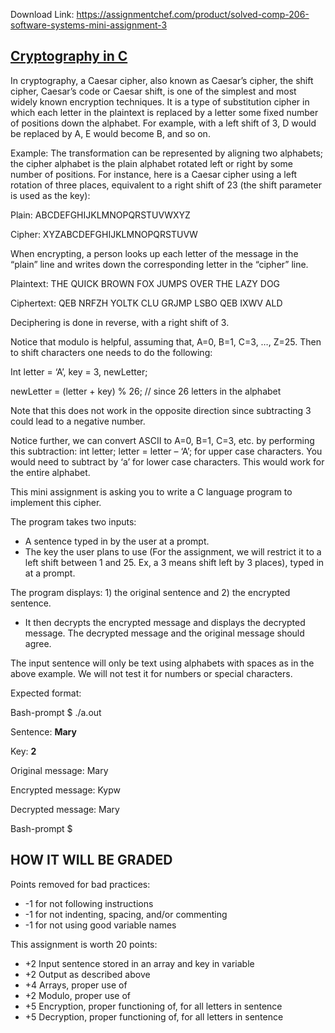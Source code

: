 Download Link: https://assignmentchef.com/product/solved-comp-206-software-systems-mini-assignment-3
<br>
<h2><u>Cryptography in C</u></h2>




In cryptography, a Caesar cipher, also known as Caesar’s cipher, the shift cipher, Caesar’s code or Caesar shift, is one of the simplest and most widely known encryption techniques. It is a type of substitution cipher in which each letter in the plaintext is replaced by a letter some fixed number of positions down the alphabet. For example, with a left shift of 3, D would be replaced by A, E would become B, and so on.




Example: The transformation can be represented by aligning two alphabets; the cipher alphabet is the plain alphabet rotated left or right by some number of positions. For instance, here is a Caesar cipher using a left rotation of three places, equivalent to a right shift of 23 (the shift parameter is used as the key):




Plain:    ABCDEFGHIJKLMNOPQRSTUVWXYZ

Cipher:   XYZABCDEFGHIJKLMNOPQRSTUVW

When encrypting, a person looks up each letter of the message in the “plain” line and writes down the corresponding letter in the “cipher” line.

Plaintext:  THE QUICK BROWN FOX JUMPS OVER THE LAZY DOG

Ciphertext: QEB NRFZH YOLTK CLU GRJMP LSBO QEB IXWV ALD

Deciphering is done in reverse, with a right shift of 3.




Notice that modulo is helpful, assuming that, A=0, B=1, C=3, …, Z=25.  Then to shift characters one needs to do the following:

Int letter = ‘A’, key = 3, newLetter;

newLetter = (letter + key) % 26; // since 26 letters in the alphabet

Note that this does not work in the opposite direction since subtracting 3 could lead to a negative number.




Notice further, we can convert ASCII to A=0, B=1, C=3, etc. by performing this subtraction:  int letter; letter = letter – ‘A’; for upper case characters. You would need to subtract by ‘a’ for lower case characters.  This would work for the entire alphabet.

This mini assignment is asking you to write a C language program to implement this cipher.

The program takes two inputs:

<ul>

 <li>A sentence typed in by the user at a prompt.</li>

 <li>The key the user plans to use (For the assignment, we will restrict it to a left shift between 1 and 25. Ex, a 3 means shift left by 3 places), typed in at a prompt.</li>

</ul>

The program displays:  1) the original sentence and  2) the encrypted sentence.

<ul>

 <li>It then decrypts the encrypted message and displays the decrypted message. The decrypted message and the original message should agree.</li>

</ul>

The input sentence will only be text using alphabets with spaces as in the above example. We will not test it for numbers or special characters.




Expected format:

Bash-prompt $ ./a.out

Sentence: <strong>Mary</strong>

Key: <strong>2</strong>

Original message: Mary

Encrypted message: Kypw

Decrypted message: Mary

Bash-prompt $

<h2>HOW IT WILL BE GRADED</h2>




Points removed for bad practices:

<ul>

 <li>-1 for not following instructions</li>

 <li>-1 for not indenting, spacing, and/or commenting</li>

 <li>-1 for not using good variable names</li>

</ul>




This assignment is worth 20 points:

<ul>

 <li>+2 Input sentence stored in an array and key in variable</li>

 <li>+2 Output as described above</li>

 <li>+4 Arrays, proper use of</li>

 <li>+2 Modulo, proper use of</li>

 <li>+5 Encryption, proper functioning of, for all letters in sentence</li>

 <li>+5 Decryption, proper functioning of, for all letters in sentence</li>

</ul>